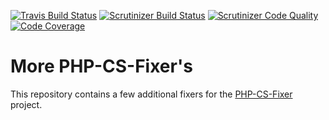 [![Travis Build Status][1]][2]
[![Scrutinizer Build Status][3]][4]
[![Scrutinizer Code Quality][5]][6]
[![Code Coverage][7]][8]

# More PHP-CS-Fixer's

This repository contains a few additional fixers for the [PHP-CS-Fixer][9] project.

[1]: https://travis-ci.com/addiks/more-php-cs-fixers
[2]: https://travis-ci.com/addiks/more-php-cs-fixers.svg?branch=master
[3]: https://scrutinizer-ci.com/g/addiks/more-php-cs-fixers/badges/build.png?b=master
[4]: https://scrutinizer-ci.com/g/addiks/more-php-cs-fixers/build-status/master
[5]: https://scrutinizer-ci.com/g/addiks/more-php-cs-fixers/badges/quality-score.png?b=master
[6]: https://scrutinizer-ci.com/g/addiks/more-php-cs-fixers/?branch=master
[7]: https://scrutinizer-ci.com/g/addiks/more-php-cs-fixers/badges/coverage.png?b=master
[8]: https://scrutinizer-ci.com/g/addiks/more-php-cs-fixers/?branch=master
[9]: https://github.com/FriendsOfPHP/PHP-CS-Fixer/
